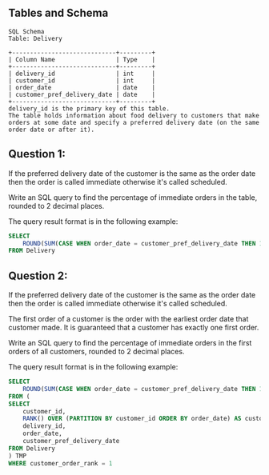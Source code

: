 ## Tables and Schema

```
SQL Schema
Table: Delivery

+-----------------------------+---------+
| Column Name                 | Type    |
+-----------------------------+---------+
| delivery_id                 | int     |
| customer_id                 | int     |
| order_date                  | date    |
| customer_pref_delivery_date | date    |
+-----------------------------+---------+
delivery_id is the primary key of this table.
The table holds information about food delivery to customers that make orders at some date and specify a preferred delivery date (on the same order date or after it).
```

## Question 1:

If the preferred delivery date of the customer is the same as the order date then the order is called immediate otherwise it's called scheduled.

Write an SQL query to find the percentage of immediate orders in the table, rounded to 2 decimal places.

The query result format is in the following example:

```sql
SELECT
    ROUND(SUM(CASE WHEN order_date = customer_pref_delivery_date THEN 1 ELSE 0 END)*100/COUNT(delivery_id), 2) AS immediate_percentage
FROM Delivery
```

## Question 2:

If the preferred delivery date of the customer is the same as the order date then the order is called immediate otherwise it's called scheduled.

The first order of a customer is the order with the earliest order date that customer made. It is guaranteed that a customer has exactly one first order.

Write an SQL query to find the percentage of immediate orders in the first orders of all customers, rounded to 2 decimal places.

The query result format is in the following example:

```sql
SELECT 
    ROUND(SUM(CASE WHEN order_date = customer_pref_delivery_date THEN 1 ELSE 0 END)*100/COUNT(delivery_id), 2) AS immediate_percentage
FROM (
SELECT 
    customer_id,
    RANK() OVER (PARTITION BY customer_id ORDER BY order_date) AS customer_order_rank,
    delivery_id,
    order_date,
    customer_pref_delivery_date
FROM Delivery
) TMP
WHERE customer_order_rank = 1
```
